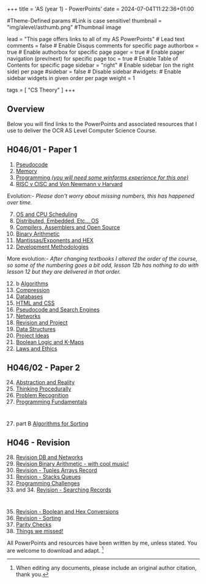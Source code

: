 +++
title = 'AS (year 1) - PowerPoints'
date = 2024-07-04T11:22:36+01:00

#Theme-Defined params
#Link is case sensitive!
thumbnail = "img/alevel/asthumb.png" #Thumbnail image

lead = "This page offers links to all of my AS PowerPoints" # Lead text
comments = false # Enable Disqus comments for specific page
authorbox = true # Enable authorbox for specific page
pager = true # Enable pager navigation (prev/next) for specific page
toc = true # Enable Table of Contents for specific page
sidebar = "right" # Enable sidebar (on the right side) per page
#sidebar = false # Disable sidebar 
#widgets: # Enable sidebar widgets in given order per page
weight = 1

tags = [ "CS Theory" ]
+++

## Overview

Below you will find links to the PowerPoints and associated resources that I use to deliver the OCR AS Level Computer Science Course.  

## H046/01 - Paper 1
1. [Pseudocode](https://drive.google.com/drive/folders/1TA3QBl5VfzlzwvbfszBcnczfc5ZHTmis?usp=sharing)
2. [Memory](https://drive.google.com/drive/folders/1kCPg0DfRjsyU-q0tJ9wPb4XEpjnS4BJ4?usp=drive_link)
3. [Programming *(you will need some winforms experience for this one)*](https://drive.google.com/drive/folders/17IWqWrjRE4w3tQQ6bizbmdWehHdB_WcI?usp=sharing)
4. [RISC v CISC and Von Newmann v Harvard](https://drive.google.com/drive/folders/1BM5usvSLoF_8c6amCd9sNSd7yl36oluE?usp=sharing)


Evolution:- *Please don't worry about missing numbers, this has happened over time.*

7. [OS and CPU Scheduling](https://drive.google.com/drive/folders/1xuRGSXXul2U4mJXJNMTmwx5XooUCbt98?usp=sharing)
8. [Distributed, Embedded, Etc... OS](https://drive.google.com/drive/folders/12x9-SKyeTgz0IfRie7MSpzIM7iEmYB92?usp=sharing)
9. [Compilers, Assemblers and Open Source](https://drive.google.com/drive/folders/1cnDWOPPPRLEnA5Z3lHvRq2k2Oavl6a2t?usp=drive_link)
10. [Binary Arithmetic](https://drive.google.com/drive/folders/1zMKlBbsmDxGoayOKotoZHRYwKFLLpw8P?usp=drive_link)
11. [Mantissas/Exponents and HEX](https://drive.google.com/drive/folders/10DHxsKHPPfiZjM2UFEKmDvjL_sLfiNj6?usp=sharing)
12. [Development Methodologies](https://drive.google.com/drive/folders/1El_wpiLgmsnBJm2BeZbKbwCnq-pFkHpn?usp=sharing)

More evolution:- *After changing textbooks I altered the order of the course, so some of the numbering goes a bit odd, lesson 12b has nothing to do with lesson 12 but they are delivered in that order.*

12. b [Algorithms](https://drive.google.com/drive/folders/1k9HD3s5H4t1waWGSPjqVZEzcKahx1uef?usp=sharing) 
13. [Compression](https://drive.google.com/drive/folders/1Or6WiGMj6XIBuiVJVp5iAWSMKdwmNUjq?usp=sharing)
14. [Databases](https://drive.google.com/drive/folders/1YXZ2JnBMu4Muyqe3gU82HbAosezPpo7j?usp=drive_link)
15. [HTML and CSS](https://drive.google.com/drive/folders/1qhvZEQfkdNaNRW8GA19ZpbNdEQuNaXPL?usp=drive_link)
16. [Pseudocode and Search Engines](https://drive.google.com/drive/folders/1jjErDnJxXxgqX664R_w4NMRf0YgSVxdk?usp=drive_link)
17. [Networks](https://drive.google.com/drive/folders/1S_22nbl0vx31jKR3VavVE-QclFRwhOz3?usp=sharing)
18. [Revision and Project](https://drive.google.com/drive/folders/1PLbeICsP7RF6BCTuJT9cMkgImqkWFRJX?usp=drive_link)
19. [Data Structures](https://drive.google.com/drive/folders/1EJ2w2k0WOSo5Fy5-8t8WkQfEQXILHepI?usp=drive_link)
20. [Project Ideas](https://drive.google.com/drive/folders/1fZ8R2wmD_mP-1Bs45aNy-EIm6W-SRK-3?usp=drive_link)
21. [Boolean Logic and K-Maps](https://drive.google.com/drive/folders/1tgmXt58joMLQGC7Df45RwdUgM9M0KfQi?usp=drive_link)
23. [Laws and Ethics](https://drive.google.com/drive/folders/1fmL6SZfZXZo-AhnW2w-L4HUQgniANEGG?usp=sharing)

## H046/02 - Paper 2

24. [Abstraction and Reality](https://drive.google.com/drive/folders/1JXYMY78DGNm-1pstraLGuXzG3gi-MPB4?usp=sharing)
25. [Thinking Procedurally](https://drive.google.com/drive/folders/1fIntSfBhNOfF6mKel92SRqExFNZeDGVA?usp=drive_link)
26. [Problem Recognition](https://drive.google.com/drive/folders/1x1RXd3TjNQy-IKV5ko_pHqzNiFd5BA-u?usp=drive_link)
27. [Programming Fundamentals](https://drive.google.com/drive/folders/1tIMYM5EseugwdjArmxpBH-vlia6WoQci?usp=drive_link)
#
27. part B [Algorithms for Sorting](https://drive.google.com/drive/folders/1OH0k_43fXlxOZAtJ-4l7CZdYgGYeFbX2?usp=drive_link)

## H046 - Revision

28. [Revision DB and Networks](https://drive.google.com/drive/folders/1c5lISaRHM-4ATqj95deOqSIq3DIRn8Qs?usp=drive_link)
29. [Revision Binary Arithmetic - with cool music!](https://drive.google.com/drive/folders/1i413G0KZurEkq4gxNtZIRlpzaFE519RI?usp=drive_link)
30. [Revision - Tuples Arrays Record](https://drive.google.com/drive/folders/15CHS7zWCSb0XZ0Lyc8yVvtzG0IEBT1Uk?usp=drive_link)
31. [Revision - Stacks Queues](https://drive.google.com/drive/folders/1YIvOOuT-nN3ExEXnarBxssR3v1wTvgDt?usp=drive_link)
32. [Programming Challenges](https://drive.google.com/drive/folders/1BUtV8w3b6xxoZhre7O3HgBnAZLsmDFgD?usp=drive_link)
33. and 34. [Revision - Searching Records](https://drive.google.com/drive/folders/1BUtV8w3b6xxoZhre7O3HgBnAZLsmDFgD?usp=drive_link)
#
35. [Revision - Boolean and Hex Conversions](https://drive.google.com/drive/folders/1c8E4uaolCT0w1ZuLQvqFPeYEVNg2QlEi?usp=drive_link)
37. [Revision - Sorting](https://drive.google.com/drive/folders/19wY33CKq7pT6WSV3ZHzL9TrZ4KKqN6k9?usp=drive_link)
38. [Parity Checks](https://drive.google.com/drive/folders/1GhQ6pqfqd__-YwTdBDw3oPIxoYdDxpr5?usp=drive_link)
39. [Things we missed!](https://drive.google.com/drive/folders/1_5APNc1h5qY4uo4pwmSxRHVUqNeNqISW?usp=drive_link)






All PowerPoints and resources have been written by me, unless stated.  You are welcome to download and adapt. [^*]





[^*]: When editing any documents, please include an original author citation, thank you. 


